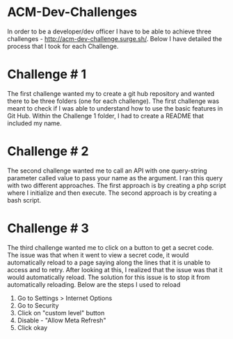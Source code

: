 # ACM-Dev-Challenges

In order to be a developer/dev officer I have to be able to achieve three challenges - http://acm-dev-challenge.surge.sh/. Below I have detailed the process that I took for each Challenge.

# Challenge # 1

The first challenge wanted my to create a git hub repository and wanted there to be three folders (one for each challenge). The first challenge was meant to check if I was able to understand how to use the basic features in Git Hub. Within the Challenge 1 folder, I had to create a README that included my name.

# Challenge # 2

The second challenge wanted me to call an API with one query-string parameter called value to pass your name as the argument. I ran this query with two different approaches. The first approach is by creating a php script where I initialize and then execute. The second approach is by creating a bash script.

# Challenge # 3

The third challenge wanted me to click on a button to get a secret code. The issue was that when it went to view a secret code, it would automatically reload to a page saying along the lines that it is unable to access and to retry. After looking at this, I realized that the issue was that it would automatically reload. The solution for this issue is to stop it from automatically reloading. Below are the steps I used to reload

1. Go to Settings > Internet Options
2. Go to Security
3. Click on "custom level" button
4. Disable - "Allow Meta Refresh"
5. Click okay
